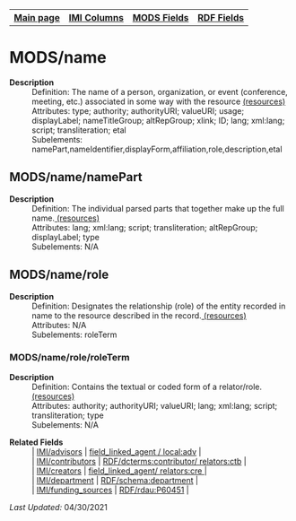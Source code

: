 <!DOCTYPE html>
<html>

<body>
<table style="width:100%">
  <tr>
    <th><a href="index.md">Main page</a></th>
	<th><a href="IMI.md">IMI Columns</a></th>
    <th><a href="MODS.md">MODS Fields</a></th>
    <th><a href="RDF.md">RDF Fields</a></th>
  </tr>
</table>

<h1>MODS/name</h1>
<dl>
  <dt><b>Description</b></dt>
  <dd>Definition: The name of a person, organization, or event (conference, meeting, etc.) associated in some way with the resource <a href="https://www.loc.gov/standards/mods/userguide/name.md"> (resources)<a/></dd>
  <dd>Attributes:  type; authority; authorityURI; valueURI; usage; displayLabel; nameTitleGroup; altRepGroup; xlink; ID; lang; xml:lang; script; transliteration; etal</dd>
  <dd>Subelements: namePart,nameIdentifier,displayForm,affiliation,role,description,etal</dd>
<dl>
<h2>MODS/name/namePart</h2>
<dl>
  <dt><b>Description</b></dt>
  <dd>Definition: The individual parsed parts that together make up the full name.<a href="https://www.loc.gov/standards/mods/userguide/name.md#namepart"> (resources)<a/></dd>
  <dd>Attributes: lang; xml:lang; script; transliteration; altRepGroup; displayLabel; type</dd>
  <dd>Subelements: N/A</dd>
</dl>
<h2>MODS/name/role</h2>
<dl>
  <dt><b>Description</b></dt>
  <dd>Definition: Designates the relationship (role) of the entity recorded in name to the resource described in the record.<a href="https://www.loc.gov/standards/mods/userguide/name.md#role"> (resources)<a/></dd>
  <dd>Attributes: N/A</dd>
  <dd>Subelements: roleTerm</dd>
</dl>
<h3>MODS/name/role/roleTerm</h3>
<dl>
  <dt><b>Description</b></dt>
  <dd>Definition: Contains the textual or coded form of a relator/role.<a href="https://www.loc.gov/standards/mods/userguide/name.md#roleterm"> (resources)<a/></dd>
  <dd>Attributes: authority; authorityURI; valueURI; lang; xml:lang; script; transliteration; type</dd>
  <dd>Subelements: N/A</dd>
</dl>
<dl>
	<dt><b>Related Fields</b></dt>
		<dd>| <a href="advisor.md">IMI/advisors</a> | <a href="rdf.field_linked_agent.md">field_linked_agent / local:adv</a> |</dd>
		<dd>| <a href="contributors.md">IMI/contributors</a> | <a href="rdf.field_linked_agent.md">RDF/dcterms:contributor/ relators:ctb</a> |</dd>
		<dd>| <a href="creators.md">IMI/creators</a> | <td><a href="rdf.field_linked_agent.md">field_linked_agent/ relators:cre </a> |</dd>
		<dd>| <a href="department.md">IMI/department</a> | <a href="ield_linked_agent.md">RDF/schema:department</a> |</dd>
		<dd>| <a href="funding_sources.md">IMI/funding_sources</a> | <a href="rdf.p60451.md">RDF/rdau:P60451</a> |</dd>
</dl>
<p><i>Last Updated: </i>04/30/2021</p>
</body>
</html>